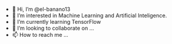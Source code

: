 - 👋 Hi, I’m @el-banano13
- 👀 I’m interested in Machine Learning and Artificial Inteligence.
- 🌱 I’m currently learning TensorFlow
- 💞️ I’m looking to collaborate on ...
- 📫 How to reach me ...

<!---
el-banano13/el-banano13 is a ✨ special ✨ repository because its `README.md` (this file) appears on your GitHub profile.
You can click the Preview link to take a look at your changes.
--->
